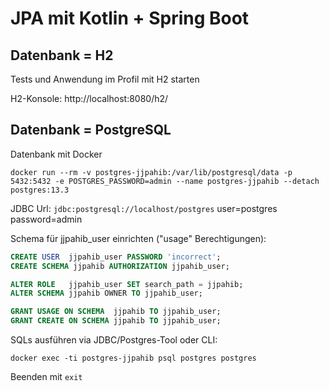 # JPA mit Kotlin + Spring Boot



## Datenbank = H2

Tests und Anwendung im Profil mit H2 starten

H2-Konsole: http://localhost:8080/h2/

## Datenbank = PostgreSQL

Datenbank mit Docker

```shell
docker run --rm -v postgres-jjpahib:/var/lib/postgresql/data -p 5432:5432 -e POSTGRES_PASSWORD=admin --name postgres-jjpahib --detach postgres:13.3
```

JDBC Url: `jdbc:postgresql://localhost/postgres`   user=postgres password=admin

Schema für jjpahib_user einrichten ("usage" Berechtigungen):

```SQL
CREATE USER  jjpahib_user PASSWORD 'incorrect';
CREATE SCHEMA jjpahib AUTHORIZATION jjpahib_user;

ALTER ROLE   jjpahib_user SET search_path = jjpahib;
ALTER SCHEMA jjpahib OWNER TO jjpahib_user;

GRANT USAGE ON SCHEMA  jjpahib TO jjpahib_user;
GRANT CREATE ON SCHEMA jjpahib TO jjpahib_user;
```

SQLs ausführen via JDBC/Postgres-Tool oder CLI:

```
docker exec -ti postgres-jjpahib psql postgres postgres
```

Beenden mit `exit`
